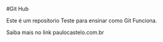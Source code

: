 #Git Hub

Este é um repositorio Teste para ensinar como Git Funciona. 

Saiba mais no link paulocastelo.com.br